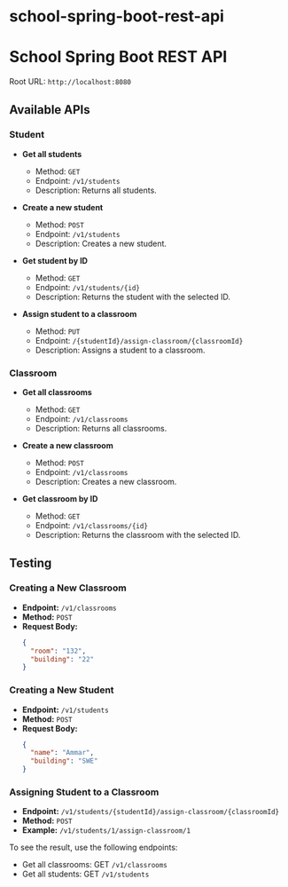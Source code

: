 # school-spring-boot-rest-api


# School Spring Boot REST API

Root URL: `http://localhost:8080`

## Available APIs

### Student

- **Get all students**
  - Method: `GET`
  - Endpoint: `/v1/students`
  - Description: Returns all students.

- **Create a new student**
  - Method: `POST`
  - Endpoint: `/v1/students`
  - Description: Creates a new student.

- **Get student by ID**
  - Method: `GET`
  - Endpoint: `/v1/students/{id}`
  - Description: Returns the student with the selected ID.

- **Assign student to a classroom**
  - Method: `PUT`
  - Endpoint: `/{studentId}/assign-classroom/{classroomId}`
  - Description: Assigns a student to a classroom.

### Classroom

- **Get all classrooms**
  - Method: `GET`
  - Endpoint: `/v1/classrooms`
  - Description: Returns all classrooms.

- **Create a new classroom**
  - Method: `POST`
  - Endpoint: `/v1/classrooms`
  - Description: Creates a new classroom.

- **Get classroom by ID**
  - Method: `GET`
  - Endpoint: `/v1/classrooms/{id}`
  - Description: Returns the classroom with the selected ID.

## Testing

### Creating a New Classroom

- **Endpoint:** `/v1/classrooms`
- **Method:** `POST`
- **Request Body:**
  ```json
  {
    "room": "132",
    "building": "22"
  }
  ```

### Creating a New Student

- **Endpoint:** `/v1/students`
- **Method:** `POST`
- **Request Body:**
  ```json
  {
    "name": "Ammar",
    "building": "SWE"
  }
  ```

### Assigning Student to a Classroom

- **Endpoint:** `/v1/students/{studentId}/assign-classroom/{classroomId}`
- **Method:** `POST`
- **Example:** `/v1/students/1/assign-classroom/1`

To see the result, use the following endpoints:

* Get all classrooms: GET `/v1/classrooms`
* Get all students: GET `/v1/students`
  
